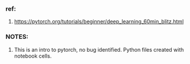 ### ref:

1. https://pytorch.org/tutorials/beginner/deep_learning_60min_blitz.html

### NOTES:

1. This is an intro to pytorch, no bug identified. Python files created with notebook cells.
